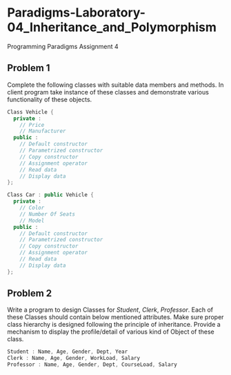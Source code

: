# Paradigms-Laboratory-04_Inheritance_and_Polymorphism
Programming Paradigms Assignment 4

## Problem 1
Complete the following classes with suitable data members and methods. In client
program take instance of these classes and demonstrate various functionality of these
objects.

```cpp
Class Vehicle {
  private :
    // Price
    // Manufacturer
  public :
    // Default constructor
    // Parametrized constructor
    // Copy constructor
    // Assignment operator
    // Read data
    // Display data
};

Class Car : public Vehicle {
  private :
    // Color
    // Number Of Seats
    // Model
  public :
    // Default constructor
    // Parametrized constructor
    // Copy constructor
    // Assignment operator
    // Read data
    // Display data
};
```

## Problem 2
Write a program to design Classes for *Student*, *Clerk*, *Professor*. Each of
these Classes should contain below mentioned attributes. Make sure proper class
hierarchy is designed following the principle of inheritance.
Provide a mechanism to display the profile/detail of various kind of Object of these
class.
```cpp
Student : Name, Age, Gender, Dept, Year
Clerk : Name, Age, Gender, WorkLoad, Salary
Professor : Name, Age, Gender, Dept, CourseLoad, Salary
 ```
 
